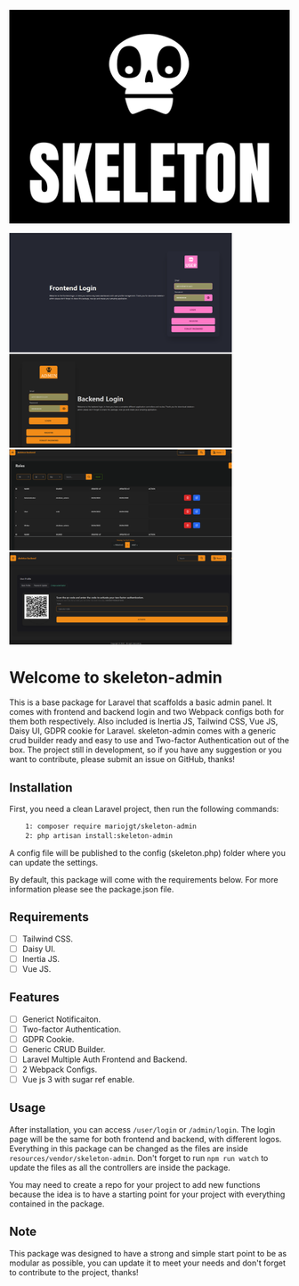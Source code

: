 ![image info](https://raw.githubusercontent.com/mariojgt/skeleton-admin/master/Publish/Art/logo.png)


<img src="https://raw.githubusercontent.com/mariojgt/skeleton-admin/main/Publish/Showcase/img1.png" alt="" style="max-width: 100%;" width="400">
<img src="https://raw.githubusercontent.com/mariojgt/skeleton-admin/main/Publish/Showcase/img2.png" alt="" style="max-width: 100%;" width="400">
<img src="https://raw.githubusercontent.com/mariojgt/skeleton-admin/main/Publish/Showcase/img3.png" alt="" style="max-width: 100%;" width="400">
<img src="https://raw.githubusercontent.com/mariojgt/skeleton-admin/main/Publish/Showcase/img4.png" alt="" style="max-width: 100%;" width="400">

# Welcome to skeleton-admin
This is a base package for Laravel that scaffolds a basic admin panel. It comes with frontend and backend login and two Webpack configs both for them both respectively. Also included is Inertia JS, Tailwind CSS, Vue JS, Daisy UI, GDPR cookie for Laravel. skeleton-admin comes with a generic crud builder ready and easy to use and Two-factor Authentication out of the box. The project still in development, so if you have any suggestion or you want to contribute, please submit an issue on GitHub, thanks!

## Installation

First, you need a clean Laravel project, then run the following commands:

```bash
    1: composer require mariojgt/skeleton-admin
    2: php artisan install:skeleton-admin
```
A config file will be published to the config (skeleton.php) folder where you can update the settings.

By default, this package will come with the requirements below. For more information please see the package.json file.

## Requirements
- [ ] Tailwind CSS.
- [ ] Daisy UI.
- [ ] Inertia JS.
- [ ] Vue JS.

## Features
- [ ] Generict Notificaiton.
- [ ] Two-factor Authentication.
- [ ] GDPR Cookie.
- [ ] Generic CRUD Builder.
- [ ] Laravel Multiple Auth Frontend and Backend.
- [ ] 2 Webpack Configs.
- [ ] Vue js 3 with sugar ref enable.

## Usage
After installation, you can access `/user/login` or `/admin/login`. The login page will be the same for both frontend and backend, with different logos. Everything in this package can be changed as the files are inside `resources/vendor/skeleton-admin`. Don't forget to run `npm run watch` to update the files as all the controllers are inside the package.

You may need to create a repo for your project to add new functions because the idea is to have a starting point for your project with everything contained in the package.

## Note
This package was designed to have a strong and simple start point to be as modular as possible, you can update it to meet your needs and don't forget to contribute to the project, thanks!
